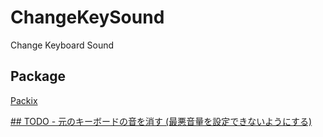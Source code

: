 # ChangeKeySound
Change Keyboard Sound

## Package
[Packix](https://repo.packix.com/package/com.zunda.changekeysound/)
<blockquote class="twitter-tweet"><a href="https://repo.packix.com/package/com.zunda.changekeysound/"></blockquote>
## TODO
- 元のキーボードの音を消す (最悪音量を設定できないようにする)
